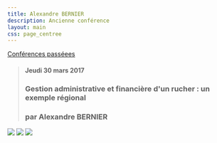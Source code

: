 ```yaml
---
title: Alexandre BERNIER
description: Ancienne conférence
layout: main
css: page_centree
---
```


[Conférences passéees](/agenda/conferences-passees/)

> #### Jeudi 30 mars 2017
> ### Gestion administrative et financière d'un rucher : un exemple régional
> ### par Alexandre BERNIER

![](/static/img/abernier.jpg)
![](/static/img/abernier1.jpg)
![](/static/img/abernier2.jpg)


